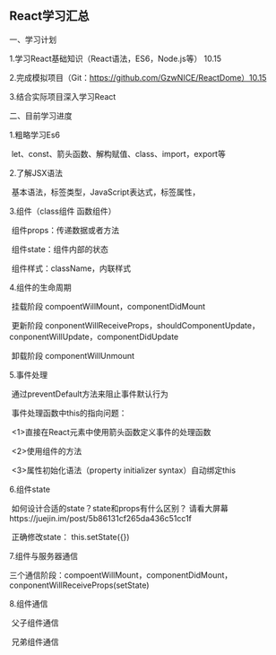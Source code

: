 ## React学习汇总

一、学习计划

1.学习React基础知识（React语法，ES6，Node.js等） 10.15

2.完成模拟项目（Git：https://github.com/GzwNICE/ReactDome）10.15

3.结合实际项目深入学习React

二、目前学习进度

1.粗略学习Es6

​	let、const、箭头函数、解构赋值、class、import，export等

2.了解JSX语法

​	基本语法，标签类型，JavaScript表达式，标签属性，

3.组件（class组件     函数组件）

​	组件props：传递数据或者方法

​	组件state：组件内部的状态

​	组件样式：className，内联样式

4.组件的生命周期

​	挂载阶段  compoentWillMount，componentDidMount

​	更新阶段 conponentWillReceiveProps，shouldComponentUpdate，conponentWillUpdate，componentDidUpdate

​	卸载阶段  componentWillUnmount

5.事件处理

​	通过preventDefault方法来阻止事件默认行为

​	事件处理函数中this的指向问题：

​	<1>直接在React元素中使用箭头函数定义事件的处理函数

​	<2>使用组件的方法

​	<3>属性初始化语法（property initializer syntax）自动绑定this

6.组件state

​	如何设计合适的state？state和props有什么区别？ 请看大屏幕https://juejin.im/post/5b86131cf265da436c51cc1f

​	正确修改state： this.setState({})

7.组件与服务器通信

​	三个通信阶段：compoentWillMount，componentDidMount，conponentWillReceiveProps(setState)

8.组件通信

​	父子组件通信

​	兄弟组件通信